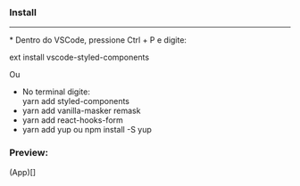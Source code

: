 ### Install
<hr>
* Dentro do VSCode, pressione Ctrl + P e digite:

ext install vscode-styled-components

Ou
* No terminal digite:<br>
yarn add styled-components<br>
* yarn add vanilla-masker remask<br>
* yarn add react-hooks-form<br>
* yarn add yup ou npm install -S yup<br>

### Preview:
(App)[]